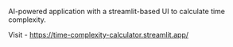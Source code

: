 AI-powered application with a streamlit-based UI to calculate time complexity.

Visit - https://time-complexity-calculator.streamlit.app/
